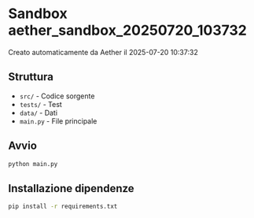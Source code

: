 # Sandbox aether_sandbox_20250720_103732

Creato automaticamente da Aether il 2025-07-20 10:37:32

## Struttura
- `src/` - Codice sorgente
- `tests/` - Test
- `data/` - Dati
- `main.py` - File principale

## Avvio
```bash
python main.py
```

## Installazione dipendenze
```bash
pip install -r requirements.txt
```
